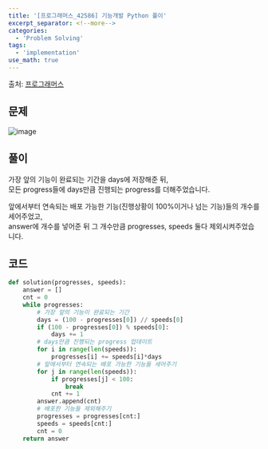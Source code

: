 ```yaml
---
title: '[프로그래머스_42586] 기능개발 Python 풀이'
excerpt_separator: <!--more-->
categories:
  - 'Problem Solving'
tags:
  - 'implementation'
use_math: true
---
```


출처: [프로그래머스](https://programmers.co.kr/learn/courses/30/lessons/42586)

## 문제

![image](https://user-images.githubusercontent.com/59808674/167411323-cb2c3083-2f2a-427e-842b-0ff4b11f2e6e.png)

## 풀이

가장 앞의 기능이 완료되는 기간을 days에 저장해준 뒤,  
모든 progress들에 days만큼 진행되는 progress를 더해주었습니다.

앞에서부터 연속되는 배포 가능한 기능(진행상황이 100%이거나 넘는 기능)들의 개수를 세어주었고,  
answer에 개수를 넣어준 뒤 그 개수만큼 progresses, speeds 둘다 제외시켜주었습니다.

## 코드

```python
def solution(progresses, speeds):
    answer = []
    cnt = 0
    while progresses:
        # 가장 앞의 기능이 완료되는 기간
        days = (100 - progresses[0]) // speeds[0]
        if (100 - progresses[0]) % speeds[0]:
            days += 1
        # days만큼 진행되는 progress 업데이트
        for i in range(len(speeds)):
            progresses[i] += speeds[i]*days
        # 앞에서부터 연속되는 배포 가능한 기능들 세어주기
        for j in range(len(speeds)):
            if progresses[j] < 100:
                break
            cnt += 1
        answer.append(cnt)
        # 배포한 기능들 제외해주기
        progresses = progresses[cnt:]
        speeds = speeds[cnt:]
        cnt = 0
    return answer
```
